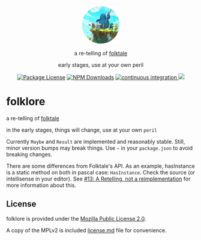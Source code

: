 <p align="center">
  <img src="./.media/folklore-image-cropped.png" width="100" alt="folklore logo" />
</p>

<p align="center">a re-telling of <a href="https://folktale.origamitower.com" target="_blank">folktale</a></p>
<p align="center">early stages, use at your own peril</p>

<p align="center">
  <a href="https://www.npmjs.com/package/folklore" target="_blank"><img src="https://img.shields.io/npm/l/folklore.svg" alt="Package License" /></a>
  <a href="https://www.npmjs.com/package/folklore" target="_blank"><img src="https://img.shields.io/npm/dm/folklore.svg" alt="NPM Downloads" /></a>
  <a href="https://github.com/beeauvin/folklore/actions/workflows/continuous-integration.yml" target="_blank">
    <img src="https://github.com/beeauvin/folklore/actions/workflows/continuous-integration.yml/badge.svg" alt="continuous integration" />
  </a>
  <a href="https://codecov.io/gh/beeauvin/folklore" > 
    <img src="https://codecov.io/gh/beeauvin/folklore/graph/badge.svg?token=19O67TDUG0"/> 
  </a>
</p>

# folklore

a re-telling of [folktale](https://folktale.origamitower.com)

in the early stages, things will change, use at your own `peril`

Currently `Maybe` and `Result` are implemented and reasonably stable. Still, minor version bumps may break things. Use
`~` in your `package.json` to avoid breaking changes.

There are some differences from Folktale's API. As an example, hasInstance is a static method on both in pascal case:
`HasInstance`. Check the source (or intellisense in your editor). See
[#13: A Retelling, not a reimplementation](https://github.com/cassiecascade/folklore/issues/13) for more information
about this.

## License

folklore is provided under the [Mozilla Public License 2.0](https://mozilla.org/MPL/2.0/).

A copy of the MPLv2 is included [license.md](/license.md) file for convenience.
